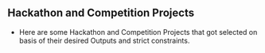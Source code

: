 ## Hackathon and Competition Projects
* Here are some Hackathon and Competition Projects that got selected on basis of their desired Outputs and strict constraints.
